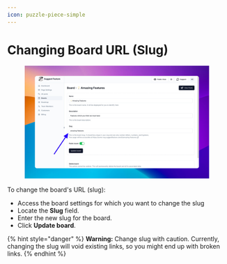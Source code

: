 ```yaml
---
icon: puzzle-piece-simple
---
```


# Changing Board URL (Slug)

<figure><img src="../../.gitbook/assets/image (2) (1) (1) (1) (1).png" alt=""><figcaption></figcaption></figure>

To change the board's URL (slug):

* Access the board settings for which you want to change the slug
* Locate the **Slug** field.
* Enter the new slug for the board.
* Click **Update board**.

{% hint style="danger" %}
**Warning:** Change slug with caution. Currently, changing the slug will void existing links, so you might end up with broken links.
{% endhint %}
